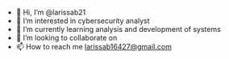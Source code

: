 - 👋 Hi, I’m @larissab21
- 👀 I’m interested in cybersecurity analyst
- 🌱 I’m currently learning analysis and development
of systems
- 💞️ I’m looking to collaborate on 
- 📫 How to reach me larissab16427@gmail.com 

<!---
larissab21/larissab21 is a ✨ special ✨ repository because its `README.md` (this file) appears on your GitHub profile.
You can click the Preview link to take a look at your changes.
--->
